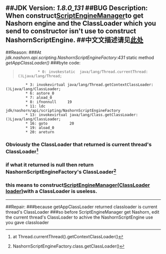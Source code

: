 ##JDK Version:  _1.8.0_131_
##BUG Description: When construct[ScriptEngineManager](https://docs.oracle.com/javase/8/docs/api/javax/script/ScriptEngineManager.html)to get Nashorn engine and the ClassLoader which you send to constructor isn't use to construct NashornScriptEngine.
##中文文描述请见[此处](https://coding.net/u/Bryan_lzh/p/JDK8-Nashorn-BUG/git)
---
##Reason: 
###At _jdk.nashorn.api.scripting.NashornScriptEngineFactory:431_ static method *getAppClassLoader()*
###byte code: 
>              * 0: invokestatic  java/lang/Thread.currentThread:()Ljava/lang/Thread;
             * 3: invokevirtual java/lang/Thread.getContextClassLoader:()Ljava/lang/ClassLoader;
             * 6: astore_0
             * 7: aload_0
             * 8: ifnonnull     19
             * 11: ldc           jdk/nashorn/api/scripting/NashornScriptEngineFactory
             * 13: invokevirtual java/lang/Class.getClassLoader:()Ljava/lang/ClassLoader;
             * 16: goto          20
             * 19: aload_0
             * 20: areturn

###        Obviously the ClassLoader that returned is current thread's ClassLoader[^1]
###        if what it returned is null then return NashornScriptEngineFactory's ClassLoader[^2]
###        this means to construct[ScriptEngineManager(ClassLoader loader)](https://docs.oracle.com/javase/8/docs/api/javax/script/ScriptEngineManager.html#ScriptEngineManager-java.lang.ClassLoader-)with a ClassLoader is useless.
---
##Repair: 
###because getAppClassLoader returned classloader is current thread's ClassLoader
###so before ScriptEngineManager get Nashorn, edit the current thread's ClassLoader to achive the NashornScriptEngine use you gave classloader

[^1]: at Thread.currentThread().getContextClassLoader()
[^2]: NashornScriptEngineFactory.class.getClassLoader()
